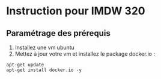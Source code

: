 # Instruction pour IMDW 320

## Paramétrage des prérequis

1) Installez une vm ubuntu 
2) Mettez à jour votre vm et installez le package docker.io :
```
apt-get update 
apt-get install docker.io -y
```


